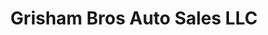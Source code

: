 ---
title: "Grisham Bros Auto Sales LLC"
url: /terrytown/grisham-bros-auto-sales-llc/
shop: Autohaus
---